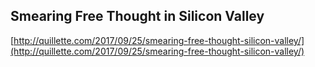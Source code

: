 ## Smearing Free Thought in Silicon Valley
  
  [http://quillette.com/2017/09/25/smearing-free-thought-silicon-valley/](http://quillette.com/2017/09/25/smearing-free-thought-silicon-valley/)